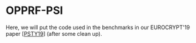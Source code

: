 # OPPRF-PSI

Here, we will put the code used in the benchmarks in our EUROCRYPT'19 paper \[[PSTY19](https://ia.cr/2019/252)\] (after some clean up).
